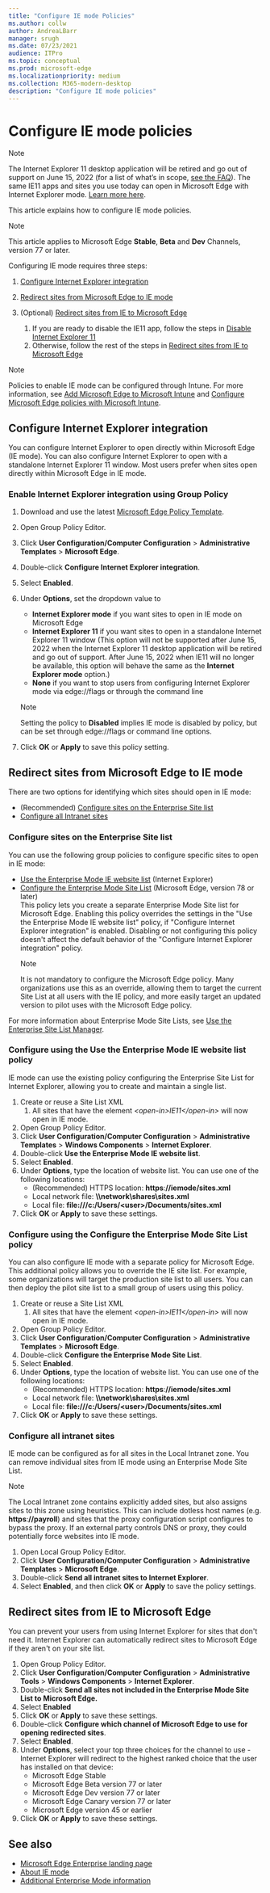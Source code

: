 ```yaml
---
title: "Configure IE mode Policies"
ms.author: collw
author: AndreaLBarr
manager: srugh
ms.date: 07/23/2021
audience: ITPro
ms.topic: conceptual
ms.prod: microsoft-edge
ms.localizationpriority: medium
ms.collection: M365-modern-desktop
description: "Configure IE mode policies"
---
```


# Configure IE mode policies

>[!Note]
> The Internet Explorer 11 desktop application will be retired and go out of support on June 15, 2022 (for a list of what’s in scope, [see the FAQ](https://techcommunity.microsoft.com/t5/windows-it-pro-blog/internet-explorer-11-desktop-app-retirement-faq/ba-p/2366549)). The same IE11 apps and sites you use today can open in Microsoft Edge with Internet Explorer mode. [Learn more here](https://blogs.windows.com/windowsexperience/2021/05/19/the-future-of-internet-explorer-on-windows-10-is-in-microsoft-edge/).

This article explains how to configure IE mode policies.

> [!NOTE]
> This article applies to Microsoft Edge **Stable**, **Beta** and **Dev** Channels, version 77 or later.

Configuring IE mode requires three steps:

1. [Configure Internet Explorer integration](#configure-internet-explorer-integration)
2. [Redirect sites from Microsoft Edge to IE mode](#redirect-sites-from-microsoft-edge-to-ie-mode)
3. (Optional) [Redirect sites from IE to Microsoft Edge](#redirect-sites-from-ie-to-microsoft-edge)

    1. If you are ready to disable the IE11 app, follow the steps in [Disable Internet Explorer 11](/deployedge/edge-ie-disable-ie11)
    2. Otherwise,  follow the rest of the steps in [Redirect sites from IE to Microsoft Edge](/deployedge/edge-ie-mode-policies#redirect-sites-from-ie-to-microsoft-edge)

> [!NOTE]
> Policies to enable IE mode can be configured through Intune. For more information, see [Add Microsoft Edge to Microsoft Intune](/intune/apps/apps-windows-edge?bc=https%3a%2f%2fdocs.microsoft.com%2fDeployEdge%2fbreadcrumb%2ftoc.json&toc=https%3a%2f%2fdocs.microsoft.com%2fDeployEdge%2ftoc.json) and [Configure Microsoft Edge policies with Microsoft Intune](./configure-edge-with-intune.md).

## Configure Internet Explorer integration

You can configure Internet Explorer to open directly within Microsoft Edge (IE mode). You can also configure Internet Explorer to open with a standalone Internet Explorer 11 window. Most users prefer when sites open directly within Microsoft Edge in IE mode.

### Enable Internet Explorer integration using Group Policy

1. Download and use the latest [Microsoft Edge Policy Template](https://www.microsoft.com/en-us/edge/business/download).
2. Open Group Policy Editor.
3. Click **User Configuration/Computer Configuration** > **Administrative Templates** > **Microsoft Edge**.
4. Double-click **Configure Internet Explorer integration**.
5. Select **Enabled**.
6. Under **Options**, set the dropdown value to
   -  **Internet Explorer mode** if you want sites to open in IE mode on Microsoft Edge
   -  **Internet Explorer 11** if you want sites to open in a standalone Internet Explorer 11 window (This option will not be supported after June 15, 2022 when the Internet Explorer 11 desktop application will be retired and go out of support.  After June 15, 2022 when IE11 will no longer be available, this option will behave the same as the **Internet Explorer mode** option.)  
   -  **None** if you want to stop users from configuring Internet Explorer mode via edge://flags or through the command line

   > [!NOTE]
   > Setting the policy to **Disabled** implies IE mode is disabled by policy, but can be set through edge://flags or command line options.
7. Click **OK** or **Apply** to save this policy setting.

## Redirect sites from Microsoft Edge to IE mode

There are two options for identifying which sites should open in IE mode:

- (Recommended) [Configure sites on the Enterprise Site list](#configure-sites-on-the-enterprise-site-list)
- [Configure all Intranet sites](#configure-all-intranet-sites)

### Configure sites on the Enterprise Site list

You can use the following group policies to configure specific sites to open in IE mode:

- [Use the Enterprise Mode IE website list](#configure-using-the-use-the-enterprise-mode-ie-website-list-policy) (Internet Explorer)
- [Configure the Enterprise Mode Site List](#configure-using-the-configure-the-enterprise-mode-site-list-policy) (Microsoft Edge, version 78 or later)<br/>This policy lets you create a separate Enterprise Mode Site list for Microsoft Edge. Enabling this policy overrides the settings in the "Use the Enterprise Mode IE website list" policy, if "Configure Internet Explorer integration" is enabled. Disabling or not configuring this policy doesn't affect the default behavior of the "Configure Internet Explorer integration" policy.
    > [!NOTE]
    > It is not mandatory to configure the Microsoft Edge policy. Many organizations use this as an override, allowing them to target the current Site List at all users with the IE policy, and more easily target an updated version to pilot uses with the Microsoft Edge policy.

For more information about Enterprise Mode Site Lists, see [Use the Enterprise Site List Manager](/deployedge/edge-ie-mode-site-list-manager).


### Configure using the Use the Enterprise Mode IE website list policy

IE mode can use the existing policy configuring the Enterprise Site List for Internet Explorer, allowing you to create and maintain a single list.

1. Create or reuse a Site List XML
    1. All sites that have the element _\<open-in\>IE11\</open-in\>_ will now open in IE mode.
2. Open Group Policy Editor.
3. Click **User Configuration/Computer Configuration** > **Administrative Templates** > **Windows Components** > **Internet Explorer**.
4. Double-click **Use the Enterprise Mode IE website list**.
5. Select **Enabled**.
6. Under **Options**, type the location of website list. You can use one of the following locations:
    - (Recommended) HTTPS location: **https**:**//iemode/sites.xml**
    - Local network file: **\\\network\shares\sites.xml**
    - Local file: **file:///c:/Users/\<user\>/Documents/sites.xml**
7. Click **OK** or **Apply** to save these settings.

### Configure using the Configure the Enterprise Mode Site List policy

You can also configure IE mode with a separate policy for Microsoft Edge. This additional policy allows you to override the IE site list. For example, some organizations will target the production site list to all users. You can then deploy the pilot site list to a small group of users using this policy.

1. Create or reuse a Site List XML
    1. All sites that have the element _\<open-in\>IE11\</open-in\>_ will now open in IE mode.
2. Open Group Policy Editor.
3. Click **User Configuration/Computer Configuration** > **Administrative Templates** > **Microsoft Edge**.
4. Double-click **Configure the Enterprise Mode Site List**.
5. Select **Enabled**.
6. Under **Options**, type the location of website list. You can use one of the following locations:
    - (Recommended) HTTPS location: **https**:**//iemode/sites.xml** <!--Trying to keep this from being an active link in MD -->
    - Local network file: **\\\network\shares\sites.xml**
    - Local file: **file:///c:/Users/\<user\>/Documents/sites.xml**
7. Click **OK** or **Apply** to save these settings.

### Configure all intranet sites

IE mode can be configured as for all sites in the Local Intranet zone. You can remove individual sites from IE mode using an Enterprise Mode Site List.

>[!NOTE]
>
> The Local Intranet zone contains explicitly added sites, but also assigns sites to this zone using heuristics. This can include dotless host names (e.g. **https**:**//payroll**) and sites that the proxy configuration script configures to bypass the proxy. If an external party controls DNS or proxy, they could potentially force websites into IE mode.

1. Open Local Group Policy Editor.
2. Click **User Configuration/Computer Configuration** > **Administrative Templates** > **Microsoft Edge**.
3. Double-click **Send all intranet sites to Internet Explorer**.
4. Select **Enabled**, and then click **OK** or **Apply** to save the policy settings.

## Redirect sites from IE to Microsoft Edge

You can prevent your users from using Internet Explorer for sites that don't need it. Internet Explorer can automatically redirect sites to Microsoft Edge if they aren't on your site list.

1. Open Group Policy Editor.
2. Click **User Configuration/Computer Configuration** > **Administrative Tools** > **Windows Components** > **Internet Explorer**.
3. Double-click **Send all sites not included in the Enterprise Mode Site List to Microsoft Edge.**
4. Select **Enabled**
5. Click **OK** or **Apply** to save these settings.
6. Double-click **Configure which channel of Microsoft Edge to use for opening redirected sites**.
7. Select **Enabled**.
8. Under **Options**, select your top three choices for the channel to use - Internet Explorer will redirect to the highest ranked choice that the user has installed on that device:
   - Microsoft Edge Stable
   - Microsoft Edge Beta version 77 or later
   - Microsoft Edge Dev version 77 or later
   - Microsoft Edge Canary version 77 or later
   - Microsoft Edge version 45 or earlier
9. Click **OK** or **Apply** to save these settings.

## See also

- [Microsoft Edge Enterprise landing page](https://aka.ms/EdgeEnterprise)
- [About IE mode](./edge-ie-mode.md)
- [Additional Enterprise Mode information](/internet-explorer/ie11-deploy-guide/enterprise-mode-overview-for-ie11)
